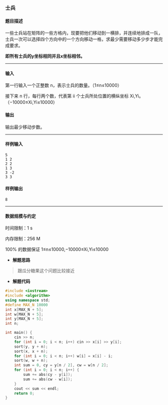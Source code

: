 ### 士兵

#### 题目描述

 一些士兵站在矩阵的一些方格内，现要把他们移动到一横排，并连续地排成一队，士兵一次可以选择四个方向中的一个方向移动一格，求最少需要移动多少步才能完成要求。

 **即所有士兵的y坐标相同并且x坐标相邻。**

------

#### 输入

 第一行输入一个正整数 n，表示士兵的数量。（1≤n≤10000）

 接下来 n 行，每行两个数，代表第 ii 个士兵所处位置的横纵坐标 Xi,Yi。（−10000≤Xi,Yi≤10000）

#### 输出

 输出最少移动步数。

------

#### 样例输入

```
5
1 2
2 2
1 3
3 -2
3 3
```

#### 样例输出

```
8
```

------

#### 数据规模与约定

 时间限制：1 s

 内存限制：256 M

 100% 的数据保证 1≤n≤10000,−10000≤Xi,Yi≤10000

- **解题思路**

> 跟瓜分糖果这个问题比较接近

- **解题代码**

```c++
#include <iostream>
#include <algorithm> 
using namespace std;
#define MAX_N 10000
int x[MAX_N + 5];
int w[MAX_N + 5];
int y[MAX_N + 5];
int n;

int main() {
	cin >> n;
	for (int i = 0; i < n; i++) cin >> x[i] >> y[i]; 
	sort(y, y + n);
	sort(x, x + n);
	for (int i = 0; i < n; i++) w[i] = x[i] - i;
	sort(w, w + n);
	int sum = 0, cy = y[n / 2], cw = w[n / 2];
	for (int i = 0; i < n; i++) {
		sum += abs(cy - y[i]);
		sum += abs(cw - w[i]);
	}
	cout << sum << endl;
	return 0;
}
```

